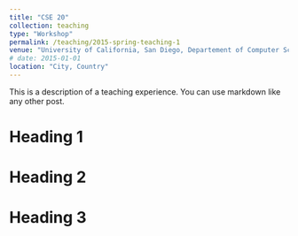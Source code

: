 ```yaml
---
title: "CSE 20"
collection: teaching
type: "Workshop"
permalink: /teaching/2015-spring-teaching-1
venue: "University of California, San Diego, Departement of Computer Science and Engineering"
# date: 2015-01-01
location: "City, Country"
---
```


This is a description of a teaching experience. You can use markdown like any other post.

Heading 1
======

Heading 2
======

Heading 3
======
